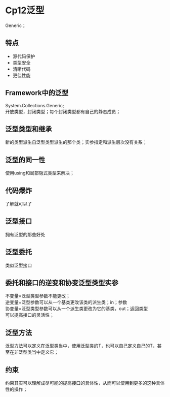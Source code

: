 # Cp12泛型
Generic；
## 特点
* 源代码保护
* 类型安全
* 清晰代码
* 更佳性能
## Framework中的泛型
System.Collections.Generic;  
开放类型，封闭类型；每个封闭类型都有自己的静态成员；
## 泛型类型和继承
新的类型派生自泛型类型派生的那个类；实参指定和派生层次没有关系；
## 泛型的同一性
使用using和局部隐式类型来解决；
## 代码爆炸
了解就可以了
## 泛型接口
拥有泛型的那些好处
## 泛型委托
类似泛型接口
## 委托和接口的逆变和协变泛型类型实参
不变量=泛型类型参数不能更改；  
逆变量=泛型参数可以从一个基类更改该类的派生类；in；参数  
协变量=泛型类型参数可以从一个派生类更改为它的基类，out；返回类型  
可以提高接口的灵活性；
## 泛型方法
泛型方法可以定义在泛型类当中，使用泛型类的T，也可以自己定义自己的T，甚至在非泛型类当中定义它；
## 约束
约束其实可以理解成尽可能的提高接口的具体性，从而可以使用到更多的这种具体性的操作；